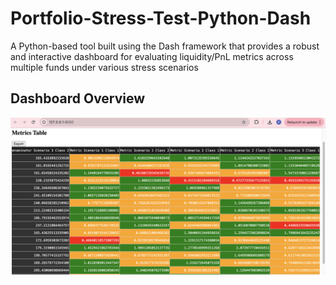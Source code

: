 # Portfolio-Stress-Test-Python-Dash
A Python-based tool built using the Dash framework that provides a robust and interactive dashboard for evaluating liquidity/PnL metrics across multiple funds under various stress scenarios


## Dashboard Overview

![Dashboard Layout](/snapshot.png)
